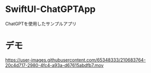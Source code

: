# SwiftUI-ChatGPTApp
ChatGPTを使用したサンプルアプリ

# デモ


https://user-images.githubusercontent.com/65348333/210683764-20c4d717-2980-4fc4-a93a-d67615abdfb7.mov

